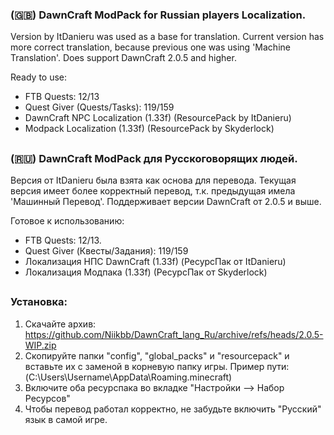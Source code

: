 ### (🇬🇧) DawnCraft ModPack for Russian players Localization.
Version by ItDanieru was used as a base for translation.
Current version has more correct translation, because previous one was using 'Machine Translation'.
Does support DawnCraft 2.0.5 and higher.

Ready to use:
- FTB Quests: 12/13
- Quest Giver (Quests/Tasks): 119/159
- DawnCraft NPC Localization (1.33f) (ResourcePack by ItDanieru)
- Modpack Localization (1.33f) (ResourcePack by Skyderlock)
##
### (🇷🇺) DawnCraft ModPack для Русскоговорящих людей.
Версия от ItDanieru была взята как основа для перевода.
Текущая версия имеет более корректный перевод, т.к. предыдущая имела 'Машинный Перевод'.
Поддерживает версии DawnCraft от 2.0.5 и выше.

Готовое к использованию:
- FTB Quests: 12/13.
- Quest Giver (Квесты/Задания): 119/159
- Локализация НПС DawnCraft (1.33f) (РесурсПак от ItDanieru)
- Локализация Модпака (1.33f) (РесурсПак от Skyderlock)
##
### Установка:
1. Скачайте архив: https://github.com/Niikbb/DawnCraft_lang_Ru/archive/refs/heads/2.0.5-WIP.zip
2. Скопируйте папки "config", "global_packs" и "resourcepack" и вставьте их с заменой в корневую папку игры. Пример пути: (C:\Users\Username\AppData\Roaming\.minecraft)
3. Включите оба ресурспака во вкладке "Настройки --> Набор Ресурсов"
4. Чтобы перевод работал корректно, не забудьте включить "Русский" язык в самой игре.
